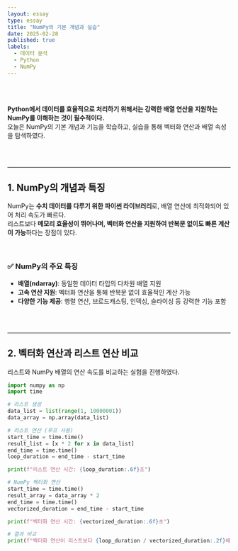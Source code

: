 ```yaml
---
layout: essay
type: essay
title: "NumPy의 기본 개념과 실습"
date: 2025-02-28
published: true
labels:
  - 데이터 분석
  - Python
  - NumPy
---
```



<br><br>

**Python에서 데이터를 효율적으로 처리하기 위해서는 강력한 배열 연산을 지원하는 NumPy를 이해하는 것이 필수적이다.**  
오늘은 NumPy의 기본 개념과 기능을 학습하고, 실습을 통해 벡터화 연산과 배열 속성을 탐색하였다.  

<br><br>

---

## 1. NumPy의 개념과 특징  

NumPy는 **수치 데이터를 다루기 위한 파이썬 라이브러리**로, 배열 연산에 최적화되어 있어 처리 속도가 빠르다.  
리스트보다 **메모리 효율성이 뛰어나며, 벡터화 연산을 지원하여 반복문 없이도 빠른 계산이 가능**하다는 장점이 있다.  

<br>

### ✅ NumPy의 주요 특징  

- **배열(ndarray)**: 동일한 데이터 타입의 다차원 배열 지원  
- **고속 연산 지원**: 벡터화 연산을 통해 반복문 없이 효율적인 계산 가능  
- **다양한 기능 제공**: 행렬 연산, 브로드캐스팅, 인덱싱, 슬라이싱 등 강력한 기능 포함  

<br><br>

---

## 2. 벡터화 연산과 리스트 연산 비교  

리스트와 NumPy 배열의 연산 속도를 비교하는 실험을 진행하였다.  

```python
import numpy as np
import time

# 리스트 생성
data_list = list(range(1, 10000001))  
data_array = np.array(data_list)  

# 리스트 연산 (루프 사용)
start_time = time.time()
result_list = [x * 2 for x in data_list]
end_time = time.time()
loop_duration = end_time - start_time

print(f"리스트 연산 시간: {loop_duration:.6f}초")

# NumPy 벡터화 연산
start_time = time.time()
result_array = data_array * 2
end_time = time.time()
vectorized_duration = end_time - start_time

print(f"벡터화 연산 시간: {vectorized_duration:.6f}초")

# 결과 비교
print(f"벡터화 연산이 리스트보다 {loop_duration / vectorized_duration:.2f}배 빠름")
